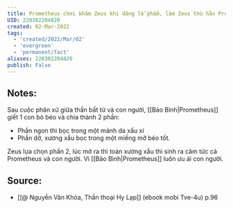 ```yaml
---
title: Prometheus chơi khăm Zeus khi dâng lễ phẩm, làm Zeus thù hằn Prometheus và cả con người
UID: 220302204820
created: 02-Mar-2022
tags:
  - 'created/2022/Mar/02'
  - 'evergreen'
  - 'permanent/fact'
aliases: 220302204820
publish: False
---
```

## Notes:
Sau cuộc phân xử giữa thần bất tử và con người, [[Bảo Bình|Prometheus]] giết 1 con bò béo và chia thành 2 phần:

- Phần ngon thì bọc trong một mảnh da xấu xí
- Phần dở, xương xẩu bọc trong một miếng mỡ béo tốt.

Zeus lựa chọn phần 2, lúc mở ra thì toàn xương xẩu thì sinh ra căm tức cả Prometheus và con người. Vì [[Bảo Bình|Prometheus]] luôn ưu ái con người.

## Source:
- [[@ Nguyễn Văn Khỏa, Thần thoại Hy Lạp]] (ebook mobi Tve-4u) p.96
